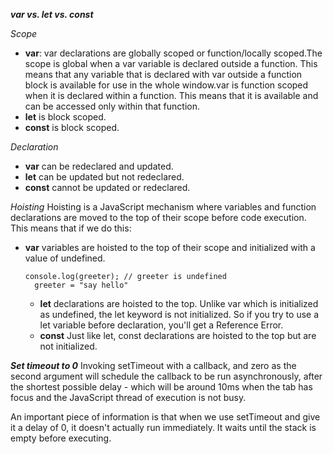 ***var vs. let vs. const***

*Scope*
- **var**:  var declarations are globally scoped or function/locally scoped.The scope is global when a var variable is declared outside a function. This means that any variable that is declared with var outside a function block is available for use in the whole window.var is function scoped when it is declared within a function. This means that it is available and can be accessed only within that function.
- **let** is block scoped.
- **const** is block scoped. 

*Declaration*
- **var** can be redeclared and updated.
- **let** can be updated but not redeclared.
- **const** cannot be updated or redeclared.

*Hoisting*
Hoisting is a JavaScript mechanism where variables and function declarations are moved to the top of their scope before code execution. This means that if we do this:
- **var** variables are hoisted to the top of their scope and initialized with a value of undefined.
  ```
  console.log(greeter); // greeter is undefined
    greeter = "say hello"
  ```
  - **let** declarations are hoisted to the top. Unlike var which is initialized as undefined, the let keyword is not initialized. So if you try to use a let variable before declaration, you'll get a Reference Error.
  - **const** Just like let, const declarations are hoisted to the top but are not initialized.

***Set timeout to 0***
Invoking setTimeout with a callback, and zero as the second argument will schedule the callback to be run asynchronously, after the shortest possible delay - which will be around 10ms when the tab has focus and the JavaScript thread of execution is not busy.

An important piece of information is that when we use setTimeout and give it a delay of 0, it doesn't actually run immediately. It waits until the stack is empty before executing.